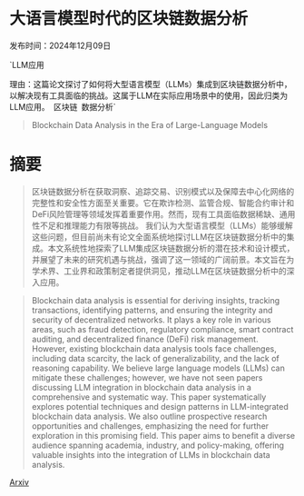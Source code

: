 # 大语言模型时代的区块链数据分析

发布时间：2024年12月09日

`LLM应用

理由：这篇论文探讨了如何将大型语言模型（LLMs）集成到区块链数据分析中，以解决现有工具面临的挑战。这属于LLM在实际应用场景中的使用，因此归类为LLM应用。` `区块链` `数据分析`

> Blockchain Data Analysis in the Era of Large-Language Models

# 摘要

> 区块链数据分析在获取洞察、追踪交易、识别模式以及保障去中心化网络的完整性和安全性方面至关重要。它在欺诈检测、监管合规、智能合约审计和DeFi风险管理等领域发挥着重要作用。然而，现有工具面临数据稀缺、通用性不足和推理能力有限等挑战。
    我们认为大型语言模型（LLMs）能够缓解这些问题，但目前尚未有论文全面系统地探讨LLM在区块链数据分析中的集成。本文系统性地探索了LLM集成区块链数据分析的潜在技术和设计模式，并展望了未来的研究机遇与挑战，强调了这一领域的广阔前景。本文旨在为学术界、工业界和政策制定者提供洞见，推动LLM在区块链数据分析中的深入应用。

> Blockchain data analysis is essential for deriving insights, tracking transactions, identifying patterns, and ensuring the integrity and security of decentralized networks. It plays a key role in various areas, such as fraud detection, regulatory compliance, smart contract auditing, and decentralized finance (DeFi) risk management. However, existing blockchain data analysis tools face challenges, including data scarcity, the lack of generalizability, and the lack of reasoning capability.
  We believe large language models (LLMs) can mitigate these challenges; however, we have not seen papers discussing LLM integration in blockchain data analysis in a comprehensive and systematic way. This paper systematically explores potential techniques and design patterns in LLM-integrated blockchain data analysis. We also outline prospective research opportunities and challenges, emphasizing the need for further exploration in this promising field. This paper aims to benefit a diverse audience spanning academia, industry, and policy-making, offering valuable insights into the integration of LLMs in blockchain data analysis.

[Arxiv](https://arxiv.org/abs/2412.09640)